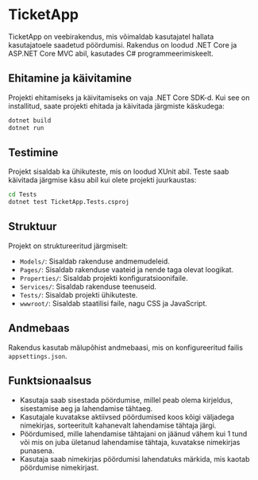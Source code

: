 # TicketApp

TicketApp on veebirakendus, mis võimaldab kasutajatel hallata kasutajatoele saadetud pöördumisi. Rakendus on loodud .NET Core ja ASP.NET Core MVC abil, kasutades C# programmeerimiskeelt.

## Ehitamine ja käivitamine

Projekti ehitamiseks ja käivitamiseks on vaja .NET Core SDK-d. Kui see on installitud, saate projekti ehitada ja käivitada järgmiste käskudega:

```sh
dotnet build
dotnet run
```

## Testimine

Projekt sisaldab ka ühikuteste, mis on loodud XUnit abil. Teste saab käivitada järgmise käsu abil kui olete projekti juurkaustas:

```sh
cd Tests
dotnet test TicketApp.Tests.csproj
```

## Struktuur

Projekt on struktureeritud järgmiselt:

- `Models/`: Sisaldab rakenduse andmemudeleid.
- `Pages/`: Sisaldab rakenduse vaateid ja nende taga olevat loogikat.
- `Properties/`: Sisaldab projekti konfiguratsioonifaile.
- `Services/`: Sisaldab rakenduse teenuseid.
- `Tests/`: Sisaldab projekti ühikuteste.
- `wwwroot/`: Sisaldab staatilisi faile, nagu CSS ja JavaScript.

## Andmebaas

Rakendus kasutab mälupõhist andmebaasi, mis on konfigureeritud failis `appsettings.json`.

## Funktsionaalsus

- Kasutaja saab sisestada pöördumise, millel peab olema kirjeldus, sisestamise aeg ja lahendamise tähtaeg.
- Kasutajale kuvatakse aktiivsed pöördumised koos kõigi väljadega nimekirjas, sorteeritult kahanevalt lahendamise tähtaja järgi.
- Pöördumised, mille lahendamise tähtajani on jäänud vähem kui 1 tund või mis on juba ületanud lahendamise tähtaja, kuvatakse nimekirjas punasena.
- Kasutaja saab nimekirjas pöördumisi lahendatuks märkida, mis kaotab pöördumise nimekirjast.
